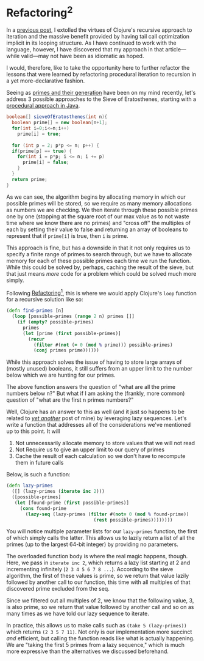 # Refactoring<sup>2</sup>

In a [previous post](https://s-ajensen.github.io/meditations/2023/04/14/Refactoring-to-Recursion.html), I extolled the virtues of Clojure's recursive approach to iteration and the massive benefit provided by having tail call optimization implicit in its looping structure. As I have continued to work with the language, however, I have discovered that my approach in that article—while valid—may not have been as idiomatic as hoped.

I would, therefore, like to take the opportunity here to further refactor the lessons that were learned by refactoring procedural iteration to recursion in a yet more-declarative fashion.

Seeing as [primes and their generation](https://s-ajensen.github.io/meditations/2023/04/24/Primes-and-Pythagoreans.html) have been on my mind recently, let's address 3 possible approaches to the Sieve of Eratosthenes, starting with a [procedural approach in Java](https://www.geeksforgeeks.org/java-program-for-sieve-of-eratosthenes/).

```java
boolean[] sieveOfEratosthenes(int n){
  boolean prime[] = new boolean[n+1];
  for(int i=0;i<=n;i++)
    prime[i] = true;
         
  for (int p = 2; p*p <= n; p++) {
  if(prime[p] == true) {
    for(int i = p*p; i <= n; i += p)
      prime[i] = false;
    }
  }
  return prime;
}
```

As we can see, the algorithm begins by allocating memory in which our possible primes will be stored, so we require as many memory allocations as numbers we are checking. We then iterate through these possible primes one by one (stopping at the square root of our max value as to not waste time where we know there are no primes) and "cross off" the multiples of each by setting their value to false and returning an array of booleans to represent that if `prime[i]` is true, then `i` is prime.

This approach is fine, but has a downside in that it not only requires us to specify a finite range of primes to search through, but we have to allocate memory for each of these possible primes each time we run the function. While this could be solved by, perhaps, caching the result of the sieve, but that just means *more* code for a problem which could be solved much more simply.

Following [Refactoring<sup>1</sup>](https://s-ajensen.github.io/meditations/2023/04/14/Refactoring-to-Recursion.html), this is where we would apply Clojure's `loop` function for a recursive solution like so:

```clojure
(defn find-primes [n]
  (loop [possible-primes (range 2 n) primes []]
    (if (empty? possible-primes)
      primes
      (let [prime (first possible-primes)]
        (recur
          (filter #(not (= 0 (mod % prime))) possible-primes)
          (conj primes prime))))))
```

While this approach solves the issue of having to store large arrays of (mostly unused) booleans, it still suffers from an upper limit to the number below which we are hunting for our primes. 

The above function answers the question of "what are all the prime numbers below n?" But what if I am asking the (frankly, more common) question of "what are the first n primes numbers?"

Well, Clojure has an answer to this as well (and it just so happens to be related to *[yet another](https://s-ajensen.github.io/meditations/2023/04/12/Working-Faster-by-Working-Lazier.html)* post of mine) by leveraging lazy sequences. Let's write a function that addresses all of the considerations we've mentioned up to this point. It will
1. Not unnecessarily allocate memory to store values that we will not read
2. Not Require us to give an upper limit to our query of primes
3. Cache the result of each calculation so we don't have to recompute them in future calls

Below, is such a function:
```clojure
(defn lazy-primes
  ([] (lazy-primes (iterate inc 2)))
  ([possible-primes]
   (let [found-prime (first possible-primes)]
     (cons found-prime
       (lazy-seq (lazy-primes (filter #(not= 0 (mod % found-prime))
                                (rest possible-primes))))))))
```

You will notice multiple parameter lists for our `lazy-primes` function, the first of which simply calls the latter. This allows us to lazily return a list of all the primes (up to the largest 64-bit integer) by providing no parameters.

The overloaded function body is where the real magic happens, though. Here, we pass in `iterate inc 2`, which returns a lazy list starting at 2 and incrementing infinitely (`2 3 4 5 6 7 8 ...`). According to the sieve algorithm, the first of these values is prime, so we return that value lazily followed by another call to our function, this time with all multiples of that discovered prime excluded from the seq.

Since we filtered out all multiples of 2, we know that the following value, 3, is also prime, so we return that value followed by another call and so on as many times as we have told our lazy sequence to iterate.

In practice, this allows us to make calls such as `(take 5 (lazy-primes))` which returns `(2 3 5 7 11)`. Not only is our implementation more succinct *and* efficient, but calling the function reads like what is actually happening. We are "taking the first 5 primes from a lazy sequence," which is much more expressive than the alternatives we discussed beforehand.
